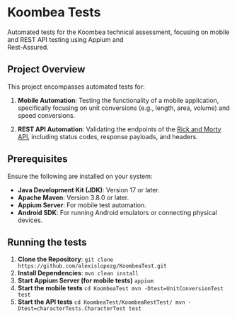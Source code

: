 #   **Koombea Tests**

Automated tests for the Koombea technical assessment, focusing on mobile and REST API testing using Appium and   
Rest-Assured.

## **Project Overview**

This project encompasses automated tests for:

1.  **Mobile Automation**: Testing the functionality of a mobile application, specifically focusing on unit conversions (e.g., length, area, volume) and speed conversions.
    
2.  **REST API Automation**: Validating the endpoints of the [Rick and Morty API](https://rickandmortyapi.com/), including status codes, response payloads, and headers.

## **Prerequisites**

Ensure the following are installed on your system:

-   **Java Development Kit (JDK)**: Version 17 or later.
-   **Apache Maven**: Version 3.8.0 or later.
-   **Appium Server**: For mobile test automation.
-   **Android SDK**: For running Android emulators or connecting physical devices.

## **Running the tests**

1.  **Clone the Repository**: 
`git clone https://github.com/alexislopezg/KoombeaTest.git`
2. **Install Dependencies**: 
`mvn clean install`
3. **Start Appium Server (for mobile tests)**
`appium` 
4. **Start the mobile tests**
`cd KoombeaTest
mvn -Dtest=UnitConversionTest test`
5. **Start the API tests**
`cd KoombeaTest/KoombeaRestTest/
mvn -Dtest=characterTests.CharacterTest test`  

